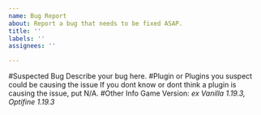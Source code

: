 ```yaml
---
name: Bug Report
about: Report a bug that needs to be fixed ASAP.
title: ''
labels: ''
assignees: ''

---
```


#Suspected Bug
Describe your bug here.
#Plugin or Plugins you suspect could be causing the issue
If you dont know or dont think a plugin is causing the issue, put N/A.
#Other Info
Game Version: *ex Vanilla 1.19.3, Optifine 1.19.3*
